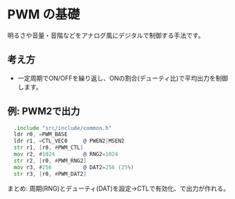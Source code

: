 # PWM の基礎

明るさや音量・音階などをアナログ風にデジタルで制御する手法です。

## 考え方

- 一定周期でON/OFFを繰り返し、ONの割合(デューティ比)で平均出力を制御します。

## 例: PWM2で出力

```asm
  .include "src/include/common.h"
  ldr r0, =PWM_BASE
  ldr r1, =CTL_VEC0     @ PWEN2|MSEN2
  str r1, [r0, #PWM_CTL]
  mov r2, #1024         @ RNG2=1024
  str r2, [r0, #PWM_RNG2]
  mov r3, #256          @ DAT2=256 (25%)
  str r3, [r0, #PWM_DAT2]
```

まとめ: 周期(RNG)とデューティ(DAT)を設定→CTLで有効化、で出力が作れる。
